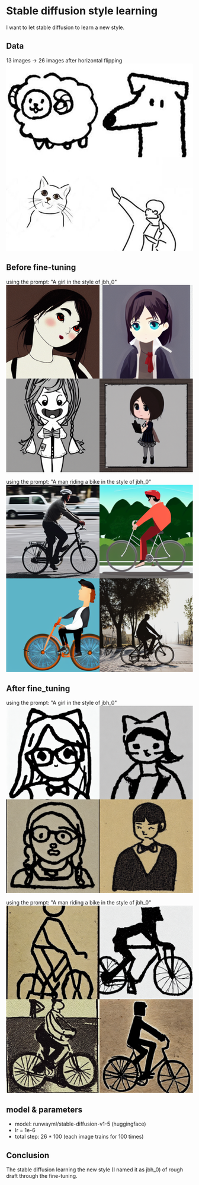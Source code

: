 # Stable diffusion style learning

I want to let stable diffusion to learn a new style.

## Data
13 images -> 26 images after horizontal flipping
![4 samples of the data](./data.png)

## Before fine-tuning
using the prompt: "A girl in the style of jbh_0"
![a_girl](girl_og.png)


using the prompt: "A man riding a bike in the style of jbh_0"
![man](og.png)

## After fine_tuning
using the prompt: "A girl in the style of jbh_0"
![a_girl](girl_sample.png)


using the prompt: "A man riding a bike in the style of jbh_0"
![man](sample.png)

## model & parameters
- model: runwayml/stable-diffusion-v1-5 (huggingface)
- lr = 1e-6
- total step: 26 * 100 (each image trains for 100 times)

## Conclusion
The stable diffusion learning the new style (I named it as jbh_0) of rough draft through the fine-tuning.